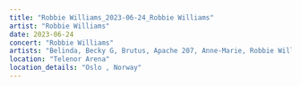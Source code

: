 ```yaml
---
title: "Robbie Williams_2023-06-24_Robbie Williams"
artist: "Robbie Williams"
date: 2023-06-24
concert: "Robbie Williams"
artists: "Belinda, Becky G, Brutus, Apache 207, Anne-Marie, Robbie Williams, Echo & the Bunnymen, Adriatique, Disturbed, Di-rect, Ay Wing, Alizzz, Blondie"
location: "Telenor Arena"
location_details: "Oslo , Norway"
---
```

